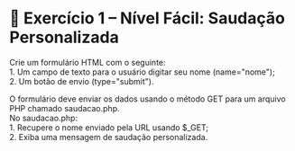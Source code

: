 # 🧠 Exercício 1 – Nível Fácil: Saudação Personalizada

Crie um formulário HTML com o seguinte:  
    1. Um campo de texto para o usuário digitar seu nome (name="nome");  
    2. Um botão de envio (type="submit").

O formulário deve enviar os dados usando o método GET para um arquivo PHP chamado saudacao.php.  
No saudacao.php:  
    1. Recupere o nome enviado pela URL usando $_GET;  
    2. Exiba uma mensagem de saudação personalizada.
